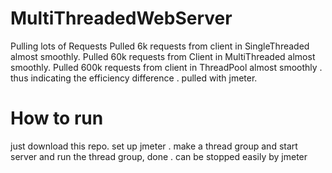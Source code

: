 # MultiThreadedWebServer
Pulling lots of Requests
Pulled 6k requests from client in SingleThreaded almost smoothly.
Pulled 60k requests from Client in MultiThreaded almost smoothly.
Pulled 600k requests from client in ThreadPool almost smoothly . 
thus indicating the efficiency difference .
pulled with jmeter.

# How to run 
just download this repo. set up jmeter .
make a thread group and start server and run the thread group, done .
can be stopped easily by jmeter
